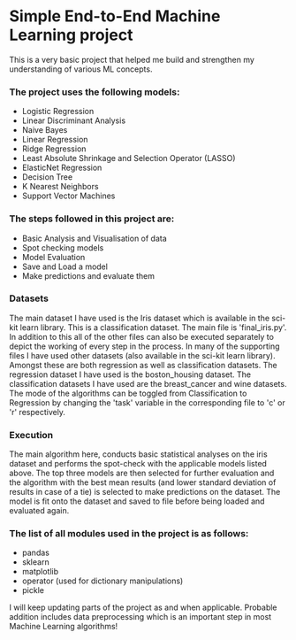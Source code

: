 # Simple End-to-End Machine Learning project


This is a very basic project that helped me build and strengthen my understanding of various ML concepts. 

### The project uses the following **models**:

 - Logistic Regression
 - Linear Discriminant Analysis
 - Naive Bayes 
 - Linear Regression
 - Ridge Regression
 - Least Absolute Shrinkage and Selection Operator (LASSO)
 - ElasticNet Regression
 - Decision Tree 
 - K Nearest Neighbors 
 - Support Vector Machines 
 

### **The steps followed in this project are**:
 
 - Basic Analysis and Visualisation of data
 - Spot checking models
 - Model Evaluation
 - Save and Load a model
 - Make predictions and evaluate them
 
### Datasets 

The main dataset I have used is the Iris dataset which is available in the sci-kit learn library. This is a classification dataset. The main file is 'final_iris.py'. In addition to this all of the other files can also be executed separately to depict the working of every step in the process. In many of the supporting files I have used other datasets (also available in the sci-kit learn library). Amongst these are both regression as well as classification datasets. The regression dataset I have used is the boston_housing dataset. The classification datasets I have used are the breast_cancer and wine datasets. The mode of the algorithms can be toggled from Classification to Regression by changing the 'task' variable in the corresponding file to 'c' or 'r' respectively.
 
### Execution

The main algorithm here, conducts basic statistical analyses on the iris dataset and performs the spot-check with the applicable models listed above. The top three models are then selected for further evaluation and the algorithm with the best mean results (and lower standard deviation of results in case of a tie) is selected to make predictions on the dataset. The model is fit onto the dataset and saved to file before being loaded and evaluated again. 

### The list of all **modules** used in the project is as follows:
- pandas
- sklearn
- matplotlib
- operator (used for dictionary manipulations)
- pickle
 
I will keep updating parts of the project as and when applicable. Probable addition includes data preprocessing which is an important step in most Machine Learning algorithms! 
